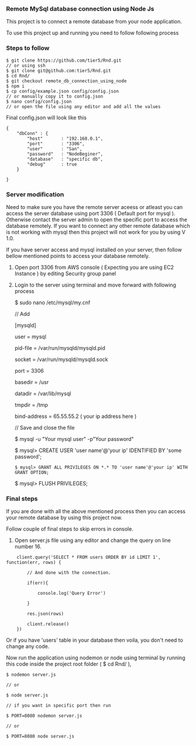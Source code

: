 ### Remote MySql database connection using Node Js


This project is to connect a remote database from your node application.

To use this project up and running you need to follow following process

### Steps to follow
	$ git clone https://github.com/tier5/Rnd.git
	// or using ssh
	$ git clone git@github.com:tier5/Rnd.git
	$ cd Rnd/
	$ git checkout remote_db_connection_using_node
    $ npm i
    $ cp config/example.json config/config.json
    // or manually copy it to config.json
    $ nano config/config.json
    // or open the file using any editor and add all the values

Final config.json will look like this
```
{
	"dbConn" : {
		"host"       : "192.168.0.1",
		"port"       : "3306",
		"user"       : "San",
		"password"   : "NodeBeginer",
		"database"   : "specific db",
		"debug"      : true
	}

}
```

### Server modification

Need to make sure you have the remote server aceess or atleast you can access the server database using port 3306 ( Default port for mysql ). Otherwise contact the server admin to open the specific port to access the database remotely. If you want to connect any other remote database which is not working with mysql then this project will not work for you by using V 1.0.

If you have server access and mysql installed on your server, then follow bellow mentioned points to access your database remotely.

1. Open port 3306 from AWS console ( Expecting you are using EC2 Instance ) by editing Security group panel

2. Login to the server using terminal and move forward with following process

	$ sudo nano /etc/mysql/my.cnf

	// Add

	[mysqld]

	user            = mysql

	pid-file        = /var/run/mysqld/mysqld.pid

	socket          = /var/run/mysqld/mysqld.sock

	port            = 3306

	basedir         = /usr

	datadir         = /var/lib/mysql

	tmpdir          = /tmp

	bind-address    = 65.55.55.2 ( your ip address here )

	// Save and close the file

	$ mysql -u "Your mysql user" -p"Your password"

	$ mysql> CREATE USER 'user name'@'your ip' IDENTIFIED BY 'some password';

	```$ mysql> GRANT ALL PRIVILEGES ON *.* TO 'user name'@'your ip' WITH GRANT OPTION;```

	$ mysql> FLUSH PRIVILEGES;

### Final steps

If you are done with all the above mentioned process then you can access your remote database by using this project now.

Follow couple of final steps to skip errors in console.

1. Open server.js file using any editor and change the query on line number 16.

```
	client.query('SELECT * FROM users ORDER BY id LIMIT 1', function(err, rows) {
		
		// And done with the connection.
		
		if(err){
		
			console.log('Query Error')
		
		}

		res.json(rows)
		
		client.release()
	})
```

Or if you have 'users' table in your database then voila, you don't need to change any code.

Now run the application using nodemon or node using terminal by running this code inside the project root folder ( $ cd Rnd/ ),

	$ nodemon server.js

	// or

	$ node server.js

	// if you want in specific port then run 

	$ PORT=8080 nodemon server.js

	// or

	$ PORT=8080 node server.js
